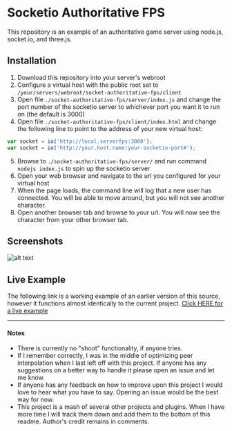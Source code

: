 # Socketio Authoritative FPS
This repository is an example of an authoritative game server using node.js, socket.io, and three.js.

## Installation
1. Download this repository into your server's webroot
2. Configure a virtual host with the public root set to `/your/servers/webroot/socket-authoritative-fps/client`
3. Open file `./socket-authoritative-fps/server/index.js` and change the port number of the socketio server to whichever port you want it to run on (the default is 3000)
4. Open file `./socket-authoritative-fps/client/index.html` and change the following line to point to the address of your new virtual host:
```javascript
var socket = io('http://local.serverfps:3000');
var socket = io('http://your.host.name:your-socketio-port#');
```
5. Browse to `./socket-authoritative-fps/server/` and run command `nodejs index.js` to spin up the socketio server
6. Open your web browser and navigate to the url you configured for your virtual host
7. When the page loads, the command line will log that a new user has connected. You will be able to move around, but you will not see another character.
8. Open another browser tab and browse to your url. You will now see the character from your other browser tab.

## Screenshots
![alt text](https://stashcube.com/fpstest/github_screenshot_001.jpg)

## Live Example
The following link is a working example of an earlier version of this source, however it functions almost identically to the current project.
[Click HERE for a live example](https://stashcube.com/fpstest/1/)

___

#### Notes
* There is currently no "shoot" functionality, if anyone tries.
* If I remember correctly, I was in the middle of optimizing peer interpolation when I last left off with this project. If anyone has any suggestions on a better way to handle it please open an issue and let me know.
* If anyone has any feedback on how to improve upon this project I would love to hear what you have to say. Opening an issue would be the best way for now.
* This project is a mash of several other projects and plugins. When I have more time I will track them down and add them to the bottom of this readme. Author's credit remains in comments.
